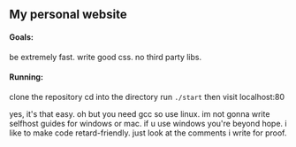 ## My personal website

#### Goals:
be extremely fast.
write good css.
no third party libs.

#### Running:
clone the repository
cd into the directory
run `./start` then visit localhost:80

yes, it's that easy. oh but you need gcc so use linux. im not gonna write selfhost guides for windows or mac. if u use windows you're beyond hope.
i like to make code retard-friendly.
just look at the comments i write for proof.
